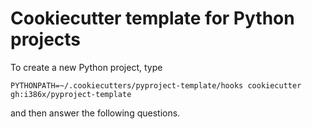 # Cookiecutter template for Python projects

To create a new Python project, type
```
PYTHONPATH=~/.cookiecutters/pyproject-template/hooks cookiecutter gh:i386x/pyproject-template
```

and then answer the following questions.
